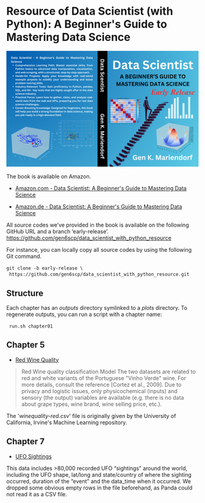 # Resource of Data Scientist (with Python): A Beginner's Guide to Mastering Data Science 

![](cover_data_scientist.png)

The book is available on Amazon.

* [Amazon.com - Data Scientist: A Beginner's Guide to Mastering Data Science](https://www.amazon.com/dp/B0DJYBC6JB?ref_=pe_93986420_774957520)

* [Amazon.de - Data Scientist: A Beginner's Guide to Mastering Data Science](https://www.amazon.de/dp/B0DJYBC6JB?ref_=pe_93986420_774957520)




All source codes we’ve provided in the book is available on the following GitHub URL and a branch ‘early-release’.
https://github.com/gen6scp/data_scientist_with_python_resource

For instance, you can locally copy all source codes by using the following Git command.

```
git clone -b early-release \
 https://github.com/gen6scp/data_scientist_with_python_resource.git
```

## Structure

Each chapter has an *outputs* directory symlinked to a *plots* directory. To regenerate outputs, you can run a script with a chapter name:

```
 run.sh chapter01
```

## Chapter 5

* [Red Wine Quality](https://github.com/aniruddhachoudhury/Red-Wine-Quality)

> Red Wine quality classification Model The two datasets are related to red and white variants of the Portuguese "Vinho Verde" wine. For more details, 
> consult the reference [Cortez et al., 2009]. 
> Due to privacy and logistic issues, only physicochemical (inputs) and sensory (the output) variables are available (e.g. there is no data about grape types, wine brand, wine selling price, etc.).
>

The '*winequality-red.csv*' file is originally given by the University of California, Irvine's Machine Learning repository.


## Chapter 7

* [UFO Sightings](https://corgis-edu.github.io/corgis/csv/ufo_sightings/)

This data includes >80,000 recorded UFO “sightings” around the world, including the UFO shape, lat/long and state/country of where the sighting occurred, duration of the “event” and the data_time when it occurred. We dropped some obvious empty rows in the file beforehand, as Panda could not read it as a CSV file.
